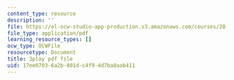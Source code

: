 ```yaml
---
content_type: resource
description: ''
file: https://ol-ocw-studio-app-production.s3.amazonaws.com/courses/20-219-becoming-the-next-bill-nye-writing-and-hosting-the-educational-show-january-iap-2015/17ee07036a2b801dc4f94d7ba8aab411_es4aS15Y_Ck.pdf
file_type: application/pdf
learning_resource_types: []
ocw_type: OCWFile
resourcetype: Document
title: 3play pdf file
uid: 17ee0703-6a2b-801d-c4f9-4d7ba8aab411
---
```

